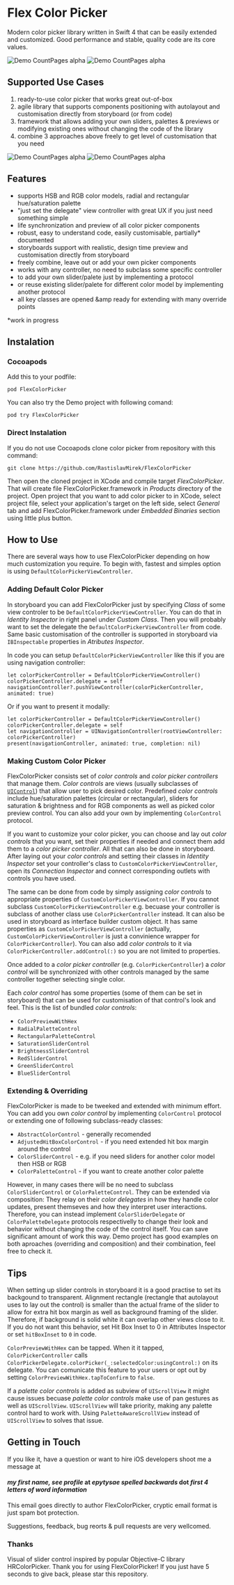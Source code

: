 # Flex Color Picker
Modern color picker library written in Swift 4 that can be easily extended and customized. Good performance and stable, quality code are its core values.

![Demo CountPages alpha](https://github.com/RastislavMirek/FlexColorPicker/blob/master/GifsAndScreenshots/Flex_color_picker_for_swift_preview1.gif)
![Demo CountPages alpha](https://github.com/RastislavMirek/FlexColorPicker/blob/master/GifsAndScreenshots/Flex_color_picker_for_swift_preview2.gif)


## Supported Use Cases
1. ready-to-use color picker that works great out-of-box
2. agile library that supports components positioning with autolayout and customisation directly from storyboard (or from code)     
3. framework that allows adding your own sliders, palettes &amp; previews or modifying existing ones without changing the code of the library
4. combine 3 approaches above freely to get level of customisation that you need

![Demo CountPages alpha](https://github.com/RastislavMirek/FlexColorPicker/blob/master/GifsAndScreenshots/Flex_color_picker_for_swift_preview3.gif)
![Demo CountPages alpha](https://github.com/RastislavMirek/FlexColorPicker/blob/master/GifsAndScreenshots/Flex_color_picker_for_swift_preview4.gif)

## Features
- supports HSB and RGB color models, radial and rectangular hue/saturation palette
- "just set the delegate" view controller with great UX if you just need something simple  
- life synchronization and preview of all color picker components
- robust, easy to understand code, easily customisable, partially* documented
- storyboards support with realistic, design time preview and customisation directly from storyboard
- freely combine, leave out or add your own picker components
- works with any controller, no need to subclass some specific controller
- to add your own slider/palete just by implementing a protocol
- or reuse existing slider/palete for different color model by implementing another protocol
- all key classes are opened &amp ready for extending with many override points 

*work in progress

## Instalation

### Cocoapods
Add this to your podfile:

    pod FlexColorPicker

You can also try the Demo project with following comand:

    pod try FlexColorPicker

### Direct Instalation
If you do not use Cocoapods clone color picker from repository with this command:

    git clone https://github.com/RastislavMirek/FlexColorPicker

Then open the cloned project in XCode and compile target _FlexColorPicker_. That will create file FlexColorPicker.framework in _Products_ directory of the project. Open project that you want to add color picker to in XCode, select project file, select your application's target on the left side, select _General_ tab and add FlexColorPicker.framework under _Embedded Binaries_ section using little plus button.  

## How to Use
There are several ways how to use FlexColorPicker depending on how much customization you require. To begin with, fastest and simples option is using `DefaultColorPickerViewController`.

### Adding Default Color Picker
In storyboard you can add FlexColorPicker just by specifying _Class_ of some view controler to be `DefaultColorPickerViewController`. You can do that in _Identity Inspector_ in right panel under _Custom Class_. Then you will probably want to set the delegate the `DefaultColorPickerViewController` from code. Same basic customisation of the controller is supported in storyboard via `IBInspectable` properties in _Atributes Inspector_.

In code you can setup  `DefaultColorPickerViewController` like this if you are using navigation controller:
    
    let colorPickerController = DefaultColorPickerViewController()
    colorPickerController.delegate = self
    navigationController?.pushViewController(colorPickerController, animated: true)

Or if you want to present it modally:

    let colorPickerController = DefaultColorPickerViewController()
    colorPickerController.delegate = self
    let navigationController = UINavigationController(rootViewController: colorPickerController)
    present(navigationController, animated: true, completion: nil)

### Making Custom Color Picker
FlexColorPicker consists set of _color controls_ and _color picker controllers_ that manage them. _Color controls_ are views (usually subclasses of [`UIControl`](https://developer.apple.com/documentation/uikit/uicontrol)) that allow user to pick desired color. Predefined _color controls_ include hue/saturation palettes (circular or rectangular), sliders for saturation & brightness and for RGB components as well as picked color preview control. You can also add your own by implementing `ColorControl` protocol.

If you want to customize your color picker, you can choose and lay out _color controls_ that you want, set their properties if needed and connect them add them to a _color picker controller_. All that can also be done in storyboard. After laying out your _color controls_ and setting their classes  in _Identity Inspector_ set your controller's class to  `CustomColorPickerViewController`, open its _Connection Inspector_ and connect corresponding outlets with controls you have used.

The same can be done from code by simply assigning _color controls_ to appropriate properties of `CustomColorPickerViewController`. If you cannot subclass `CustomColorPickerViewController` e.g. becuase your controller is subclass of another class use `ColorPickerController` instead. It can also be used in storyboard as interface builder custom object. It has same properties as  `CustomColorPickerViewController` (actually, `CustomColorPickerViewController` is just a convinience wrapper for `ColorPickerController`). You can also add  _color controls_ to it via `ColorPickerController.addControl(:)`  so you are not limited to properties.

Once added to a _color picker controller_ (e.g. `ColorPickerController`) a _color control_ will be synchronized with other controls managed by the same controller together selecting single color.

Each _color control_ has some properties (some of them can be set in storyboard) that can be used for customisation of that control's look and feel.
This is the list of bundled _color controls_:
- `ColorPreviewWithHex`
- `RadialPaletteControl`
- `RectangularPaletteControl`
- `SaturationSliderControl`
- `BrightnessSliderControl`
- `RedSliderControl`
- `GreenSliderControl`
- `BlueSliderControl`

### Extending & Overriding
FlexColorPicker is made to be tweeked and extended with minimum effort. You can add you own _color control_ by implementing `ColorControl` protocol or extending one of following subclass-ready classes:
- `AbstractColorControl` - generally recomended
- `AdjustedHitBoxColorControl` - if you need extended hit box margin around the control
- `ColorSliderControl` - e.g. if you need sliders for another color model then HSB or RGB
- `ColorPaletteControl` - if you want to create another color palette

However, in many cases there will be no need to subclass `ColorSliderControl` or `ColorPaletteControl`. They can be extended via composition: They relay on their _color delegates_ in how they handle color updates, present themseves and how they interpret user interactions. Therefore, you can instead implement `ColorSliderDelegate` or `ColorPaletteDelegate` protocols respectivelly to change their look and behavior without changing the code of the control itself. You can save significant amount of work this way.  Demo project has good examples on both aproaches (overriding and composition) and their combination, feel free to check it. 

## Tips
When setting up slider controls in storyboard it is a good practise to set its backgound to transparent. Alignment rectangle (rectangle that autolayout uses to lay out the control) is smaller than the actual frame of the slider to allow for extra hit box margin as well as background framing of the slider. Therefore, if background is solid white it can overlap other views close to it. If you do not want this behavior, set Hit Box Inset to 0 in Attributes Inspector or set `hitBoxInset` to `0` in code.

`ColorPreviewWithHex` can be tapped. When it it tapped, `ColorPickerController` calls `ColorPickerDelegate.colorPicker(_:selectedColor:usingControl:)` on its delegate. You can comunicate this feature to your users or opt out by setting `ColorPreviewWithHex.tapToConfirm` to `false`. 

If a _palette color controls_ is added as subview of  `UIScrollView` it might cause issues becuase  _palette color controls_ make use of pan gestures as well as `UIScrollView`. `UIScrollView` will take priority, making any palette control hard to work with. Using `PaletteAwareScrollView` instead of `UIScrollView` to solves that issue.    

## Getting in Touch
If you like it, have a question or want to hire iOS developers shoot me a message at

#### _my first name, see profile_ **at** _epytysae spelled backwards_ **dot** _first 4 letters of word information_

This email goes directly to author FlexColorPicker, cryptic email format is just spam bot protection. 

Suggestions, feedback, bug reorts & pull requests are very wellcomed.

### Thanks
Visual of slider control inspired by popular Objective-C library HRColorPicker.  Thank you  for using FlexColorPicker! If you just have 5 seconds to give back, please star this repository.
